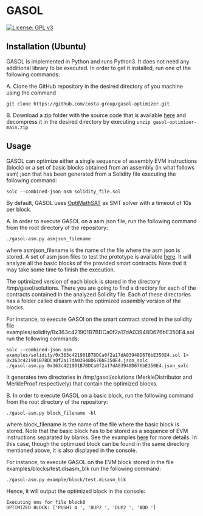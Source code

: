 
GASOL
=====
[![License: GPL v3](https://img.shields.io/badge/License-GPLv3-blue.svg)](https://www.gnu.org/licenses/gpl-3.0)

## Installation (Ubuntu)
GASOL is implemented in Python and runs Python3. It does not need any additional library to be executed. In order to get it installed, run one of the following commands:

A. Clone the GitHub repository in the desired directory of you machine using the command
```
git clone https://github.com/costa-group/gasol-optimizer.git
```
B. Download a zip folder with the source code that is available [here](https://github.com/costa-group/gasol-optimizer/archive/refs/heads/main.zip) and decompress it in the desired directory by executing `unzip gasol-optimizer-main.zip`

## Usage
GASOL can optimize either a single sequence of assembly EVM instructions (block) or a set of basic blocks obtained from an assembly (in what follows asm) json that has been generated from a Solidity file executing the following command:
```
solc --combined-json asm solidity_file.sol
```

By default, GASOL uses [OptiMathSAT](http://optimathsat.disi.unitn.it/) as SMT solver with a timeout of 10s per block.

A. In order to execute GASOL on a asm json file, run the following command from the root directory of the repository:
```
./gasol-asm.py asmjson_filename
```
where asmjson_filename is the name of the file where the asm json is stored. A set of asm json files to test the prototype is available [here](https://github.com/costa-group/gasol-optimizer/tree/main/examples/jsons-solc). It will analyze all the basic blocks of the provided smart contracts. Note that it may take some time to finish the execution. 

The optimized version of each block is stored in the directory /tmp/gasol/solutions. There you are going to find a directory for each of the contracts contained in the analyzed Solidity file. Each of these directories has a folder called disasm with the optimized assembly version of the blocks.

For instance, to execute GASOl on the smart contract stored in the solidity file examples/solidity/0x363c421901B7BDCa0f2a17dA03948D676bE350E4.sol run the following commands:
```
solc --combined-json asm examples/solidity/0x363c421901B7BDCa0f2a17dA03948D676bE350E4.sol 1> 0x363c421901B7BDCa0f2a17dA03948D676bE350E4.json_solc
./gasol-asm.py 0x363c421901B7BDCa0f2a17dA03948D676bE350E4.json_solc
```
It generates two directories in /tmp/gasol/solutions (MerkleDistributor and MerkleProof respectively) that contain the optimized blocks.

B. In order to execute GASOL on a basic block, run the following command from the root directory of the repository:
```
./gasol-asm.py block_filename -bl
```
where block_filename is the name of the file where the basic block is stored. Note that the basic block has to be stored as a sequence of EVM instructions separated by blanks. See the examples [here](https://github.com/costa-group/gasol-optimizer/tree/main/examples/blocks) for more details. In this case, though the optimized block can be found in the same directory mentioned above, it is also displayed in the console.

For instance, to execute GASOL on the EVM block stored in the file examples/blocks/test.disasm_blk run the following command:
```
./gasol-asm.py example/block/test.disasm_blk
```
Hence, it will output the optimized block in the console:
```
Executing oms for file block0
OPTIMIZED BLOCK: ['PUSH1 4 ', 'DUP2 ', 'DUP2 ', 'ADD ']
```
